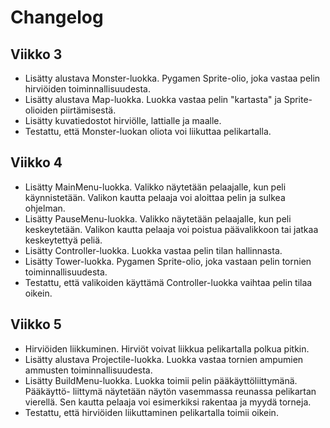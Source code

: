 # Changelog

## Viikko 3
- Lisätty alustava Monster-luokka. Pygamen Sprite-olio, joka vastaa
  pelin hirviöiden toiminnallisuudesta.
- Lisätty alustava Map-luokka. Luokka vastaa pelin "kartasta" ja 
  Sprite-olioiden piirtämisestä.
- Lisätty kuvatiedostot hirviölle, lattialle ja maalle.
- Testattu, että Monster-luokan oliota voi liikuttaa pelikartalla.

## Viikko 4
- Lisätty MainMenu-luokka. Valikko näytetään pelaajalle, kun peli
  käynnistetään. Valikon kautta pelaaja voi aloittaa pelin ja sulkea
  ohjelman.
- Lisätty PauseMenu-luokka. Valikko näytetään pelaajalle, kun peli
  keskeytetään. Valikon kautta pelaaja voi poistua päävalikkoon tai
  jatkaa keskeytettyä peliä.
- Lisätty Controller-luokka. Luokka vastaa pelin tilan hallinnasta.
- Lisätty Tower-luokka. Pygamen Sprite-olio, joka vastaan pelin
  tornien toiminnallisuudesta.
- Testattu, että valikoiden käyttämä Controller-luokka vaihtaa pelin 
  tilaa oikein.

## Viikko 5
- Hirviöiden liikkuminen. Hirviöt voivat liikkua pelikartalla polkua pitkin.
- Lisätty alustava Projectile-luokka. Luokka vastaa tornien ampumien
  ammusten toiminnallisuudesta.
- Lisätty BuildMenu-luokka. Luokka toimii pelin pääkäyttöliittymänä. Pääkäyttö-
  liittymä näytetään näytön vasemmassa reunassa pelikartan vierellä. Sen kautta
  pelaaja voi esimerkiksi rakentaa ja myydä torneja.
- Testattu, että hirviöiden liikuttaminen pelikartalla toimii oikein.